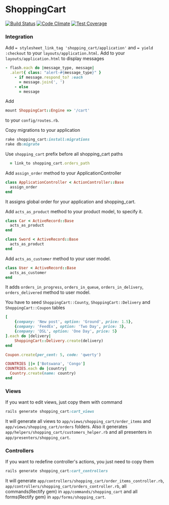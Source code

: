 # ShoppingCart

[![Build Status](https://travis-ci.org/acseler/shopping_cart.svg?branch=master)](https://travis-ci.org/acseler/shopping_cart)
[![Code Climate](https://codeclimate.com/github/acseler/shopping_cart/badges/gpa.svg)](https://codeclimate.com/github/acseler/shopping_cart)
[![Test Coverage](https://codeclimate.com/github/acseler/shopping_cart/badges/coverage.svg)](https://codeclimate.com/github/acseler/shopping_cart/coverage)

### Integration
Add `= stylesheet_link_tag 'shopping_cart/application'` and `= yield :checkout` to your `layouts/application.html`.
Add to your `layouts/application.html` to display messages
```ruby
- flash.each do |message_type, message|
  .alert{ class: "alert-#{message_type}" }
    - if message.respond_to? :each
      = message.join(', ')
    - else
      = message
```
Add
```ruby
mount ShoppingCart::Engine => '/cart'
```
to your `config/routes.rb`.

Copy migrations to your application
```ruby
rake shopping_cart:install:migrations
rake db:migrate
```

Use `shopping_cart` prefix before all shopping_cart paths
```ruby
  = link_to shopping_cart.orders_path
```

Add `assign_order` method to your ApplicationController
```ruby
class ApplicationController < ActionController::Base
  assign_order
end
```
It assigns global order for your application and shopping_cart.

Add `acts_as_product` method to your product model, to specify it.
```ruby
class Car < ActiveRecord::Base
  acts_as_product
end

class Sword < ActiveRecord::Base
  acts_as_product
end
```

Add `acts_as_customer` method to your user model.
```ruby
class User < ActiveRecord::Base
  acts_as_customer
end
```
It adds `orders_in_progress`, `orders_in_queue`, `orders_in_delivery`, `orders_delivered` method to user model.

You have to seed `ShoppingCart::County`, `ShoppingCart::Delivery`
 and `ShoppingCart::Coupon` tables
```ruby
[
    {company: 'New post', option: 'Ground', price: 1.5},
    {company: 'FeedEx', option: 'Two Day', price: 3},
    {company: 'DSL', option: 'One Day', price: 5}
].each do |delivery|
    ShoppingCart::Delivery.create(delivery)
end

Coupon.create(per_cent: 5, code: 'qwerty')

COUNTRIES ||= ['Botswana', 'Congo']
COUNTRIES.each do |country|
  Country.create(name: country)
end
```

### Views

If you want to edit views, just copy them with command
```ruby
rails generate shopping_cart:cart_views
```
It will generate all views to `app/views/shopping_cart/order_items` and `app/views/shopping_cart/orders` folders.
Also it generates `app/helpers/shopping_cart/customers_helper.rb` and all presenters in `app/presenters/shopping_cart`.

### Controllers
If you want to redefine controller's actions, you just need to copy them
```ruby
rails generate shopping_cart:cart_controllers
```
It will generate `app/controllers/shopping_cart/order_items_controller.rb`, `app/controllers/shopping_cart/orders_controller.rb`, all commands(Rectify gem) in `app/commands/shopping_cart` and all forms(Rectify gem) in `app/forms/shopping_cart`.


